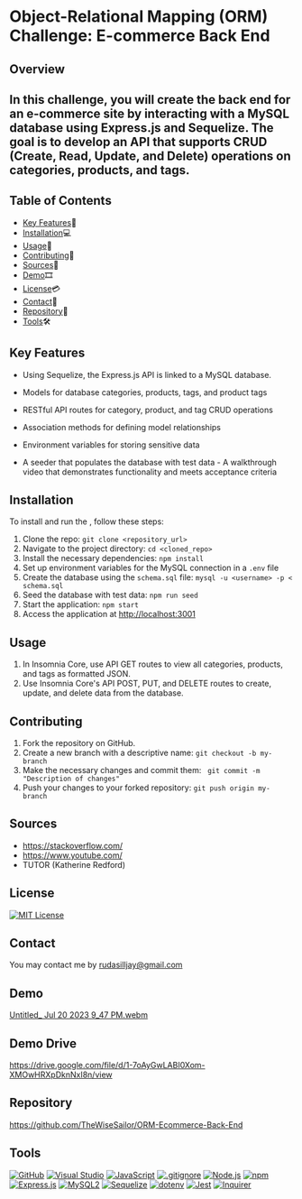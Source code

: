 # Object-Relational Mapping (ORM) Challenge: E-commerce Back End

## Overview

## In this challenge, you will create the back end for an e-commerce site by interacting with a MySQL database using Express.js and Sequelize. The goal is to develop an API that supports CRUD (Create, Read, Update, and Delete) operations on categories, products, and tags.

## Table of Contents

- [Key Features](#key-features)🔑
- [Installation](#installation)💻
- [Usage](#usage)📲
- [Contributing](#contributing)📜
- [Sources](#sources)🔎
- [Demo](#Demo)🎞
- [License](#license)💳
- [Contact](#contact)📩
- [Repository](#repository)📂
- [Tools](#Tools)🛠

## Key Features <a name="key-features"></a>

- Using Sequelize, the Express.js API is linked to a MySQL database.
- Models for database categories, products, tags, and product tags
- RESTful API routes for category, product, and tag CRUD operations

- Association methods for defining model relationships
- Environment variables for storing sensitive data
- A seeder that populates the database with test data - A walkthrough video that demonstrates functionality and meets acceptance criteria

## Installation <a name="installation"></a>

To install and run the , follow these steps: <br>

1. Clone the repo: `git clone <repository_url>`
2. Navigate to the project directory: `cd <cloned_repo>`
3. Install the necessary dependencies: `npm install`
4. Set up environment variables for the MySQL connection in a `.env` file
5. Create the database using the `schema.sql` file: `mysql -u <username> -p < schema.sql`
6. Seed the database with test data: `npm run seed`
7. Start the application: `npm start`
8. Access the application at [http://localhost:3001](http://localhost:3001)

## Usage <a name="usage"></a>

1. In Insomnia Core, use API GET routes to view all categories, products, and tags as formatted JSON.
2. Use Insomnia Core's API POST, PUT, and DELETE routes to create, update, and delete data from the database.

## Contributing <a name="contributing"></a>

1. Fork the repository on GitHub.
2. Create a new branch with a descriptive name: `git checkout -b my-branch`
3. Make the necessary changes and commit them: ` git commit -m "Description of changes"`
4. Push your changes to your forked repository: `git push origin my-branch`

## Sources<a name="Sources"></a>

- https://stackoverflow.com/
- https://www.youtube.com/
- TUTOR (Katherine Redford)

## License <a name="license"></a>

[![MIT License](https://img.shields.io/badge/License-MIT-yellow.svg)](https://opensource.org/licenses/MIT)

## Contact <a name="contact"></a>

You may contact me by rudasilljay@gmail.com

## Demo <a name="Demo"></a>
[Untitled_ Jul 20 2023 9_47 PM.webm](https://github.com/TheWiseSailor/ORM-Ecommerce-Back-End/assets/68026214/4027de64-989e-48ea-9d17-cebd182463d5) 

## Demo Drive
https://drive.google.com/file/d/1-7oAyGwLABI0Xom-XMOwHRXpDknNxI8n/view 

## Repository <a name="repository"></a>

https://github.com/TheWiseSailor/ORM-Ecommerce-Back-End

## Tools<a name="Tools"></a>

[![GitHub](https://img.shields.io/badge/--181717?logo=github&logoColor=ffffff)](https://github.com/)
[![Visual Studio](https://badgen.net/badge/icon/visualstudio?icon=visualstudio&label)](https://visualstudio.microsoft.com)
[![JavaScript](https://badgen.net/badge/icon/javascript?icon=javascript&label)](https://www.javascript.com/)
[![.gitignore](https://badgen.net/badge/icon/git?icon=git&label)](https://git-scm.com/doc)
[![Node.js](https://badgen.net/badge/icon/nodejs?icon=nodejs&label)](https://nodejs.org/)
[![npm](https://badgen.net/badge/icon/npm?icon=npm&label)](https://npmjs.com/)
[![Express.js](https://badgen.net/badge/icon/express?icon=express&label)](https://expressjs.com/)
[![MySQL2](https://badgen.net/badge/icon/mysql2?icon=npm&label)](https://www.npmjs.com/package/mysql2)
[![Sequelize](https://badgen.net/badge/icon/sequelize?icon=sequelize&label)](https://sequelize.org/)
[![dotenv](https://badgen.net/badge/icon/dotenv?icon=npm&label)](https://www.npmjs.com/package/dotenv)
[![Jest](https://img.shields.io/badge/Jest-Test%20Coverage-green)](https://jestjs.io/)
[![Inquirer](https://img.shields.io/badge/Inquirer-8.2.4-blue)](https://github.com/SBoudrias/Inquirer.js)
